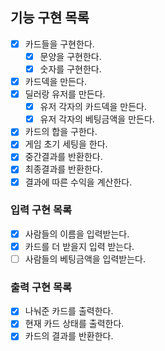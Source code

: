 ## 기능 구현 목록
- [X] 카드들을 구현한다.
  - [X] 문양을 구현한다.
  - [X] 숫자를 구현한다.
- [X] 카드덱을 만든다.
- [X] 딜러랑 유저를 만든다.
  - [X] 유저 각자의 카드덱을 만든다.
  - [X] 유저 각자의 베팅금액을 만든다.
- [X] 카드의 합을 구한다.
- [X] 게임 초기 세팅을 한다.
- [X] 중간결과를 반환한다.
- [X] 최종결과를 반환한다.
- [X] 결과에 따른 수익을 계산한다.

### 입력 구현 목록
- [X] 사람들의 이름을 입력받는다.
- [X] 카드를 더 받을지 입력 받는다.
- [ ] 사람들의 베팅금액을 입력받는다.
### 출력 구현 목록
- [X] 나눠준 카드를 출력한다.
- [X] 현재 카드 상태를 출력한다.
- [X] 카드의 결과를 반환한다.